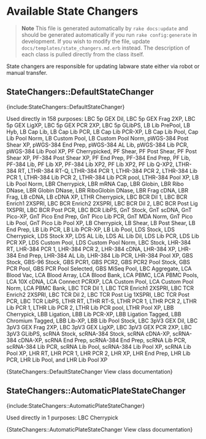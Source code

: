 <!--
# @markup markdown
# @title Available State Changers
-->

# Available State Changers

> **Note** This file is generated automatically by `rake docs:update` and should
> be generated automatically if you run `rake config:generate` in development.
> If you wish to modify the file, update `docs/templates/state_changers.md.erb`
> instead. The description of each class is pulled directly from the class itself.

State changers are responsible for updating labware state either via robot or
manual transfer.


## StateChangers::DefaultStateChanger

{include:StateChangers::DefaultStateChanger}

  Used directly in 158 purposes:
  LBC 5p GEX Dil, LBC 5p GEX Frag 2XP, LBC 5p GEX LigXP, LBC 5p GEX PCR 2XP, LBC 5p GLibPS, LB Lib PrePool, LB Hyb, LB Cap Lib, LB Cap Lib PCR, LB Cap Lib PCR-XP, LB Cap Lib Pool, Cap Lib Pool Norm, LB Custom Pool, LB Custom Pool Norm, pWGS-384 Post Shear XP, pWGS-384 End Prep, pWGS-384 AL Lib, pWGS-384 Lib PCR, pWGS-384 Lib Pool XP, PF Cherrypicked, PF Shear, PF Post Shear, PF Post Shear XP, PF-384 Post Shear XP, PF End Prep, PF-384 End Prep, PF Lib, PF-384 Lib, PF Lib XP, PF-384 Lib XP2, PF Lib XP2, PF Lib Q-XP2, LTHR-384 RT, LTHR-384 RT-Q, LTHR-384 PCR 1, LTHR-384 PCR 2, LTHR-384 Lib PCR 1, LTHR-384 Lib PCR 2, LTHR-384 Lib PCR pool, LTHR-384 Pool XP, LB Lib Pool Norm, LBR Cherrypick, LBR mRNA Cap, LBR Globin, LBR Ribo DNase, LBR Globin DNase, LBR RiboGlobin DNase, LBR Frag cDNA, LBR Frag, LB cDNA, LB cDNA XP, LTHR Cherrypick, LBC BCR Dil 1, LBC BCR Enrich1 2XSPRI, LBC BCR Enrich2 2XSPRI, LBC BCR Dil 2, LBC BCR Post Lig 1XSPRI, LBC BCR Post PCR, LBC BCR LibPS, GnT Stock, GnT scDNA, GnT Pico-XP, GnT Pico End Prep, GnT Pico Lib PCR, GnT MDA Norm, GnT Pico Lib Pool, GnT Pico Lib Pool XP, LB Cherrypick, LB Shear, LB Post Shear, LB End Prep, LB Lib PCR, LB Lib PCR-XP, LB Lib Pool, LDS Stock, LDS Cherrypick, LDS Stock XP, LDS AL Lib, LDS AL Lib Dil, LDS Lib PCR, LDS Lib PCR XP, LDS Custom Pool, LDS Custom Pool Norm, LBC Stock, LHR-384 RT, LHR-384 PCR 1, LHR-384 PCR 2, LHR-384 cDNA, LHR-384 XP, LHR-384 End Prep, LHR-384 AL Lib, LHR-384 Lib PCR, LHR-384 Pool XP, GBS Stock, GBS-96 Stock, GBS PCR1, GBS PCR2, GBS PCR2 Pool Stock, GBS PCR Pool, GBS PCR Pool Selected, GBS MiSeq Pool, LBC Aggregate, LCA Blood Vac, LCA Blood Array, LCA Blood Bank, LCA PBMC, LCA PBMC Pools, LCA 10X cDNA, LCA Connect PCRXP, LCA Custom Pool, LCA Custom Pool Norm, LCA PBMC Bank, LBC TCR Dil 1, LBC TCR Enrich1 2XSPRI, LBC TCR Enrich2 2XSPRI, LBC TCR Dil 2, LBC TCR Post Lig 1XSPRI, LBC TCR Post PCR, LBC TCR LibPS, LTHR RT, LTHR RT-S, LTHR PCR 1, LTHR PCR 2, LTHR Lib PCR 1, LTHR Lib PCR 2, LTHR Lib PCR pool, LTHR Pool XP, LBB Cherrypick, LBB Ligation, LBB Lib PCR-XP, LBB Ligation Tagged, LBB Chromium Tagged, LBB Lib-XP, LBB Lib Pool Stock, LBC 3pV3 GEX Dil, LBC 3pV3 GEX Frag 2XP, LBC 3pV3 GEX LigXP, LBC 3pV3 GEX PCR 2XP, LBC 3pV3 GLibPS, scRNA Stock, scRNA-384 Stock, scRNA cDNA-XP, scRNA-384 cDNA-XP, scRNA End Prep, scRNA-384 End Prep, scRNA Lib PCR, scRNA-384 Lib PCR, scRNA Lib Pool, scRNA-384 Lib Pool XP, scRNA Lib Pool XP, LHR RT, LHR PCR 1, LHR PCR 2, LHR XP, LHR End Prep, LHR Lib PCR, LHR Lib Pool, and LHR Lib Pool XP

{StateChangers::DefaultStateChanger View class documentation}


## StateChangers::AutomaticPlateStateChanger

{include:StateChangers::AutomaticPlateStateChanger}

  Used directly in 1 purposes:
  LBC Cherrypick

{StateChangers::AutomaticPlateStateChanger View class documentation}


